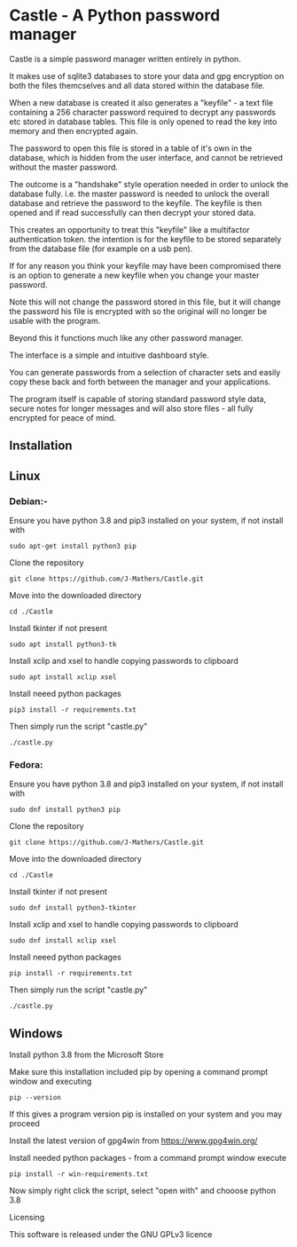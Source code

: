 <h1>Castle - A Python password manager</h1>

Castle is a simple password manager written entirely in python.

It makes use of sqlite3 databases to store your data and gpg encryption on both the files themcselves and all data stored within the database file.

When a new database is created it also generates a "keyfile" - a text file containing a 256 character password required to decrypt any passwords etc stored in database tables.
This file is only opened to read the key into memory and then encrypted again.

The password to open this file is stored in a table of it's own in the database, which is hidden from the user interface, and cannot be retrieved without the master password.

The outcome is a "handshake" style operation needed in order to unlock the database fully. i.e. the master password is needed to unlock the overall database and retrieve the password to the keyfile.
The keyfile is then opened and if read successfully can then decrypt your stored data.

This creates an opportunity to treat this "keyfile" like a multifactor authentication token. the intention is for the keyfile to be stored separately from the database file (for example on a usb pen).

If for any reason you think your keyfile may have been compromised there is an option to generate a new keyfile when you change your master password.

Note this will not change the password stored in this file, but it will change the password his file is encrypted with so the original will no longer be usable with the program.

Beyond this it functions much like any other password manager.

The interface is a simple and intuitive dashboard style.

You can generate passwords from a selection of character sets and easily copy these back and forth between the manager and your applications.

The program itself is capable of storing standard password style data, secure notes for longer messages and will also store files - all fully encrypted for peace of mind.






<h2>Installation</h2>

<h2>Linux</h2>

<h3>Debian:-</h3>


Ensure you have python 3.8 and pip3 installed on your system, if not install with

    sudo apt-get install python3 pip


Clone the repository

    git clone https://github.com/J-Mathers/Castle.git


Move into the downloaded directory

    cd ./Castle


Install tkinter if not present

    sudo apt install python3-tk


Install xclip and xsel to handle copying passwords to clipboard

    sudo apt install xclip xsel


Install neeed python packages

    pip3 install -r requirements.txt


Then simply run the script "castle.py"

    ./castle.py




<h3>Fedora:</h3>


Ensure you have python 3.8 and pip3 installed on your system, if not install with

    sudo dnf install python3 pip


Clone the repository

    git clone https://github.com/J-Mathers/Castle.git


Move into the downloaded directory

    cd ./Castle


Install tkinter if not present

    sudo dnf install python3-tkinter


Install xclip and xsel to handle copying passwords to clipboard

    sudo dnf install xclip xsel


Install neeed python packages

    pip install -r requirements.txt


Then simply run the script "castle.py"

    ./castle.py





<h2>Windows</h2>

Install python 3.8 from the Microsoft Store

Make sure this installation included pip by opening a command prompt window and executing

    pip --version


If this gives a program version pip is installed on your system and you may proceed

Install the latest version of gpg4win from https://www.gpg4win.org/

Install needed python packages - from a command prompt window execute

    pip install -r win-requirements.txt


Now simply right click the script, select "open with" and chooose python 3.8


Licensing

This software is released under the GNU GPLv3 licence



